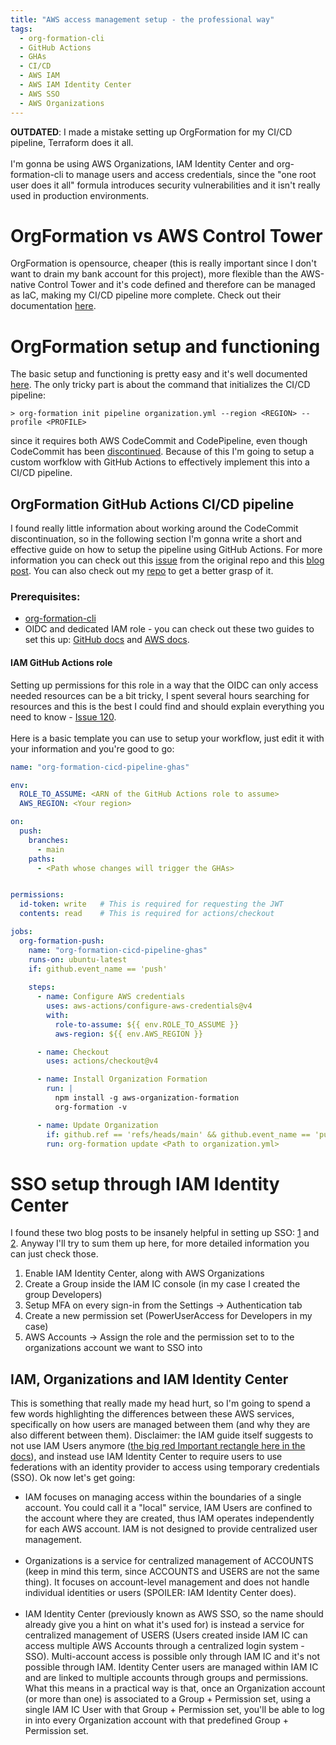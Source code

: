```yaml
---
title: "AWS access management setup - the professional way"
tags:
  - org-formation-cli
  - GitHub Actions
  - GHAs
  - CI/CD
  - AWS IAM
  - AWS IAM Identity Center
  - AWS SSO
  - AWS Organizations
---
```

**OUTDATED**: I made a mistake setting up OrgFormation for my CI/CD pipeline, Terraform does it all. <br> <br>
I'm gonna be using AWS Organizations, IAM Identity Center and org-formation-cli to manage users and access credentials, since the "one root user does it all" formula introduces security vulnerabilities and it isn't really used in production environments. 

# OrgFormation vs AWS Control Tower
OrgFormation is opensource, cheaper (this is really important since I don't want to drain my bank account for this project), more flexible than the AWS-native Control Tower and it's code defined and therefore can be managed as IaC, making my CI/CD pipeline more complete. Check out their documentation [here](https://github.com/org-formation/org-formation-cli/blob/master/docs/articles/aws-organizations.md). 

# OrgFormation setup and functioning
The basic setup and functioning is pretty easy and it's well documented [here](https://github.com/org-formation/org-formation-cli/blob/master/docs/articles/org-formation.md). The only tricky part is about the command that initializes the CI/CD pipeline:
```
> org-formation init pipeline organization.yml --region <REGION> --profile <PROFILE>
```
since it requires both AWS CodeCommit and CodePipeline, even though CodeCommit has been [discontinued](https://aws.amazon.com/blogs/devops/how-to-migrate-your-aws-codecommit-repository-to-another-git-provider/#:~:text=After%20careful%20consideration%2C%20we%20have,use%20the%20service%20as%20normal.). Because of this I'm going to setup a custom worfklow with GitHub Actions to effectively implement this into a CI/CD pipeline. 

## OrgFormation GitHub Actions CI/CD pipeline
I found really little information about working around the CodeCommit discontinuation, so in the following section I'm gonna write a short and effective guide on how to setup the pipeline using GitHub Actions. For more information you can check out this [issue](https://github.com/org-formation/org-formation-cli/issues/568) from the original repo and this [blog post](https://mantelgroup.com.au/managing-multiple-aws-accounts-with-org-formation/). You can also check out my [repo](https://github.com/aloilor/org-formation-github-actions) to get a better grasp of it. 

### Prerequisites:
- [org-formation-cli](https://github.com/org-formation/org-formation-cli) 
- OIDC and dedicated IAM role - you can check out these two guides to set this up: [GitHub docs](https://docs.github.com/en/actions/security-for-github-actions/security-hardening-your-deployments/configuring-openid-connect-in-amazon-web-services) and [AWS docs](https://docs.aws.amazon.com/IAM/latest/UserGuide/id_roles_create_for-idp_oidc.html#idp_oidc_Create_GitHub). 

#### IAM GitHub Actions role
Setting up permissions for this role in a way that the OIDC can only access needed resources can be a bit tricky, I spent several hours searching for resources and this is the best I could find and should explain everything you need to know - [Issue 120](https://github.com/org-formation/org-formation-cli/issues/120#issuecomment-751415550). <br> <br>
Here is a basic template you can use to setup your workflow, just edit it with your information and you're good to go:
```yaml
name: "org-formation-cicd-pipeline-ghas"

env:
  ROLE_TO_ASSUME: <ARN of the GitHub Actions role to assume>
  AWS_REGION: <Your region>

on:
  push:
    branches:
      - main     
    paths:
      - <Path whose changes will trigger the GHAs>


permissions:
  id-token: write   # This is required for requesting the JWT
  contents: read    # This is required for actions/checkout

jobs:
  org-formation-push:
    name: "org-formation-cicd-pipeline-ghas"
    runs-on: ubuntu-latest
    if: github.event_name == 'push'  
    
    steps:
      - name: Configure AWS credentials
        uses: aws-actions/configure-aws-credentials@v4
        with:
          role-to-assume: ${{ env.ROLE_TO_ASSUME }}
          aws-region: ${{ env.AWS_REGION }}

      - name: Checkout
        uses: actions/checkout@v4

      - name: Install Organization Formation
        run: | 
          npm install -g aws-organization-formation
          org-formation -v

      - name: Update Organization
        if: github.ref == 'refs/heads/main' && github.event_name == 'push'
        run: org-formation update <Path to organization.yml>
```

# SSO setup through IAM Identity Center 
I found these two blog posts to be insanely helpful in setting up SSO: [1](https://slaw.securosis.com/p/bring-federation-sso) and [2](https://slaw.securosis.com/p/another-sso-iam-identity-center-part-2). Anyway I'll try to sum them up here, for more detailed information you can just check those. 
1. Enable IAM Identity Center, along with AWS Organizations
2. Create a Group inside the IAM IC console (in my case I created the group Developers)
3. Setup MFA on every sign-in from the Settings -> Authentication tab 
4. Create a new permission set (PowerUserAccess for Developers in my case)
5. AWS Accounts -> Assign the role and the permission set to to the organizations account we want to SSO into

## IAM, Organizations and IAM Identity Center
This is something that really made my head hurt, so I'm going to spend a few words highlighting the differences between these AWS services, specifically on how users are managed between them (and why they are also different between them). Disclaimer: the IAM guide itself suggests to not use IAM Users anymore ([the big red Important rectangle here in the docs](https://docs.aws.amazon.com/IAM/latest/UserGuide/id_users.html)), and instead use IAM Identity Center to require users to use federations with an identity provider to access using temporary credentials (SSO). Ok now let's get going: 
- IAM focuses on managing access within the boundaries of a single account. You could call it a "local" service, IAM Users are confined to the account where they are created, thus IAM operates independently for each AWS account. IAM is not designed to provide centralized user management. 
<br> <br>
- Organizations is a service for centralized management of ACCOUNTS (keep in mind this term, since ACCOUNTS and USERS are not the same thing). It focuses on account-level management and does not handle individual identities or users (SPOILER: IAM Identity Center does). <br> <br>
- IAM Identity Center (previously known as AWS SSO, so the name should already give you a hint on what it's used for) is instead a service for centralized management of USERS (Users created inside IAM IC can access multiple AWS Accounts through a centralized login system - SSO). Multi-account access is possible only through IAM IC and it's not possible through IAM. Identity Center users are managed within IAM IC and are linked to multiple accounts through groups and permissions. What this means in a practical way is that, once an Organization account (or more than one) is associated to a Group + Permission set, using a single IAM IC User with that Group + Permission set, you'll be able to log in into every Organization account with that predefined Group + Permission set.





